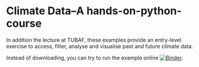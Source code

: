 # Climate Data–A hands-on-python-course
 
In addition the lecture at TUBAF, these examples provide an entry-level exercise to access, filter, analyse and visualise past and future climate data.

Instead of downloading, you can try to run the example online [![Binder](https://mybinder.org/badge_logo.svg)](https://mybinder.org/v2/gh/PedroLormendez/Climate-Data-A-hands-on-python-course/tree/main/notebooks/HEAD?).